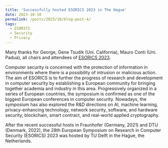 ```yaml
---
title: 'Successfully hosted ESORICS 2023 in The Hague'
date: 2023-10-10
permalink: /posts/2023/10/blog-post-4/
tags:
  - ESORICS
  - Security
  - Privacy
---
```


Many thanks for George, Gene Tsudik (Uni. California), Mauro Conti (Uni. Padua), all chairs and attendees of [ESORICS 2023](https://esorics2023.org/).

Computer security is concerned with the protection of information in environments where there is a possibility of intrusion or malicious action. The aim of ESORICS is to further the progress of research and development in computer security by establishing a European community for bringing together academia and industry in this area. Progressively organized in a series of European countries, the symposium is confirmed as one of the biggest European conferences in computer security. Nowadays, the symposium has also explored the R&D directions on AI, machine learning, privacy-enhancing technology, network security, software, and hardware security, blockchain, smart contract, and real-world applied cryptography.

After the recent successful hosts in Fraunhofer (Germany, 2021) and DTU (Denmark, 2022), the 28th European Symposium on Research in Computer Security (ESORICS) 2023 was hosted by TU Delft in the Hague, the Netherlands.
